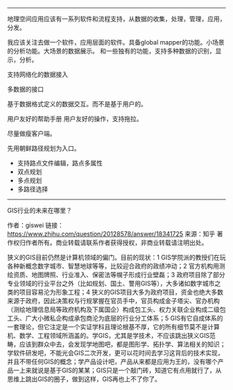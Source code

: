 

---
地理空间应用应该有一系列软件和流程支持，从数据的收集，处理，管理，应用，分发。

我应该关注去做一个软件，应用层面的软件。具备global mapper的功能。小场景的分析功能。大场景的数据展示。
和一些独有的功能，支持多种数据的识别，显示，分析。

支持网络化的数据接入

多数据的接口

基于数据格式定义的数据交互。而不是基于用户的。

用户友好的帮助手册
用户友好的操作，支持拖拉。

尽量做瘦客户端。

先用朝鲜路径规划为入口。
- 支持路点文件编辑，路点多属性
- 双点规划
- 多点规划
- 多路径选择

---
GIS行业的未来在哪里？

作者：giswei
链接：https://www.zhihu.com/question/20128578/answer/18341725
来源：知乎
著作权归作者所有。商业转载请联系作者获得授权，非商业转载请注明出处。

狭义的GIS目前仍然是计算机领域的偏门。目前的现状：1 GIS学院派的教授们在玩各种新概念数字城市、智慧地球等等，比较迎合政府的政绩冲动；2 官方机构用测绘资质、地图牌照、行业准入、保密法等幌子形成行业壁磊；3 政府项目除了部分专业领域的行业平台之外（比如规划、国土、警用GIS等），大多诸如数字城市之类的项目容易沦为形象工程；4 狭义的GIS项目大多为政府项目，资金也绝大多数来源于政府，因此决策权与行规掌握在官员手中，官员构成金子塔尖、官办机构（测绘地理信息局等政府机构及下属国企）构成包工头、权力关联企业构成二级包工头、广大小微私企构成承包商沦为底层的行业分工体系；5 GIS有它自成体系的一套理论，但它注定是一个实证学科且理论根基不厚，它的所有细节莫不是计算机、数学、工程领域所涵盖的。学GIS，尤其是学技术，不应该跳出狭义GIS范畴，应该到群众中去，会发现学地图吧，都是图形学、拓扑学、算法相关的知识；学软件研发吧，不能光会GIS二次开发，更可以花时间去学习这背后的技术实现，并且不带任何GIS的概念；学产品设计吧，产品从来都是应用为王的，没有哪个产品一上来就说是基于GIS的某某；GIS只是一个敲门砖，知道它有点用就行了，从思维上跳出GIS的圈子，做到这样，GIS再也上不了你了。



